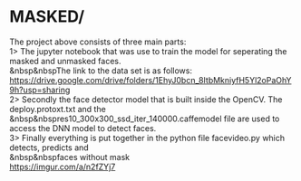 # MASKED/
The project above consists of three main parts:\
1> The jupyter notebook that was use to train the model for seperating the masked and unmasked faces.\
   &nbsp&nbspThe link to the data set is as follows:\
   https://drive.google.com/drive/folders/1EhyJ0bcn_8ItbMkniyfH5Yl2oPaOhY9h?usp=sharing \
2> Secondly the face detector model that is built inside the OpenCV. The deploy.protoxt.txt and the \
   &nbsp&nbspres10_300x300_ssd_iter_140000.caffemodel file are used to access the DNN model to detect faces.\
3> Finally everything is put together in the python file facevideo.py which detects, predicts and\
   &nbsp&nbspfaces without mask\
   https://imgur.com/a/n2fZYj7
      
